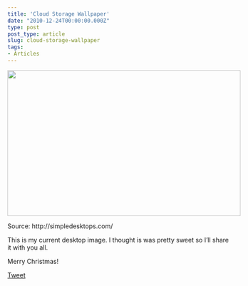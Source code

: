```yaml
---
title: 'Cloud Storage Wallpaper'
date: "2010-12-24T00:00:00.000Z"
type: post 
post_type: article
slug: cloud-storage-wallpaper
tags: 
- Articles
---
```

<div id="attachment_1313" class="wp-caption alignnone" style="width: 533px">
  <a href="http://brandontreb.com/wp-content/uploads/2010/12/cloud_storage.png"><img class="size-full wp-image-1313  " title="cloud_storage" src="http://brandontreb.com/wp-content/uploads/2010/12/cloud_storage.png" alt="" width="523" height="327" /></a> 
  
  <p class="wp-caption-text">
    Source: http://simpledesktops.com/
  </p>
</div>

This is my current desktop image. I thought is was pretty sweet so I&#8217;ll share it with you all.

Merry Christmas!

<div style="">
  <a href="http://twitter.com/share" class="twitter-share-button" data-count="horizontal" data-text="Cloud Storage Wallpaper" data-url="http://brandontreb.com/cloud-storage-wallpaper"  data-via="brandontreb" data-related="brandontreb:">Tweet</a>
</div>
